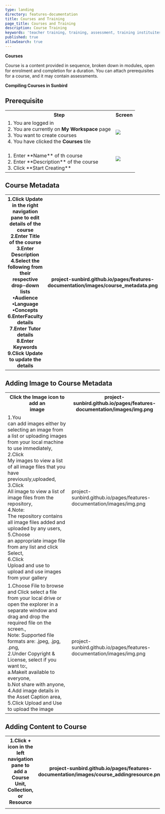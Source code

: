 ```yaml
---
type: landing
directory: features-documentation
title: Courses and Training
page_title: Courses and Training
description: Course Training
keywords: 'teacher training, training, assessment, training instituites, teacher educator'
published: true
allowSearch: true
---
```


**Courses**

Course is a content provided in sequence, broken down in modules, open for enrolment and completion for a duration. You can attach prerequisites for a course, and it may contain assessments.

**Compiling Courses in Sunbird**

## Prerequisite

<table>
  <tr>
    <th>Step</th>
    <th>Screen</th>
  </tr>
  <tr>
    <td>1. You are logged in <br>2. You are currently on <strong>My Workspace</strong> page <br>3. You want to create courses
       <br>4. You have clicked the <strong>Courses</strong> tile
      </td>
      <td><img src=".png"></td>
  </tr>
  <tr>
    <td> <br> 1. Enter **Name** of th course <br>2. Enter **Description** of the course <br>3. Click **Start Creating**
    </td>
    <td><img src=".png"></td>
  </tr>
  </table>
  
  ## Course Metadata
<table class="tg">
  <tr>
    <th class="tg-031e">1.Click Update in the right navigation pane to edit details of the course<br>2.Enter Title of the course<br>3.Enter Description<br>4.Select the following from their respective drop-down lists<br>•Audience<br>•Language<br>•Concepts<br>6.EnterFaculty details<br>7.Enter Tutor details<br>8.Enter Keywords<br>9.Click Update to update the details</th>
    <th class="tg-031e">project-sunbird.github.io/pages/features-documentation/images/course_metadata.png</th>
  </tr>
</table>

## Adding Image to Course Metadata
<table class="tg">
  <tr>
    <th class="tg-031e">Click the Image icon to add an<br>image</th>
    <th class="tg-031e">project-sunbird.github.io/pages/features-documentation/images/img.png</th>
  </tr>
  <tr>
    <td class="tg-031e">1.You<br>can add images either by selecting an image from a list or uploading images<br>from your local machine to use immediately,<br>2.Click<br>My images to view a list of all image files that you have previously,uploaded,<br>3.Click<br>All image to view a list of image files from the repository,<br>4.Note:<br>The repository contains all image files added and uploaded by any users,<br>5.Choose<br>an appropriate image file from any list and click Select,<br>6.Click<br>Upload and use to upload and use images from your gallery</td>
    <td class="tg-031e">project-sunbird.github.io/pages/features-documentation/images/img.png</td>
  </tr>
  <tr>
    <td class="tg-yw4l">1.Choose File to browse and Click select a file from your local drive or open the explorer in a separate window and drag and drop the required file on the screen.,<br>Note: Supported file formats are: .jpeg, .jpg, .png,<br>2.Under Copyright &amp; License, select if you want to:,<br>a.Makeit available to everyone,<br>b.Not share with anyone,<br>4.Add image details in the Asset Caption area,<br>5.Click Upload and Use to upload the image</td>
    <td class="tg-yw4l">project-sunbird.github.io/pages/features-documentation/images/img.png</td>
  </tr>
</table>

## Adding Content to Course
<table class="tg">
  <tr>
    <th class="tg-031e">1.Click + icon in the left navigation pane to add a Course Unit, Collection, or<br>Resource</th>
    <th class="tg-031e">project-sunbird.github.io/pages/features-documentation/images/course_addingresource.png</th>
  </tr>
  <tr>
    <td class="tg-yw4l"></td>
    <td class="tg-yw4l"></td>
  </tr>
</table>

